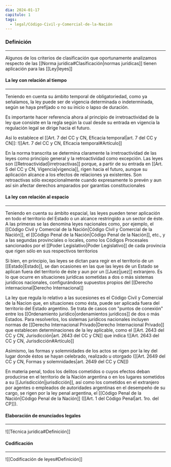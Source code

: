 ```yaml
---
dia: 2024-01-17
capitulo: 1
tags:
  - legal/Código-Civil-y-Comercial-de-la-Nación
---
```

### Definición
---
Algunos de los criterios de clasificación que oportunamente analizamos respecto de las [[Norma jurídica#Clasificación|normas jurídicas]] tienen aplicación para las [[Ley|leyes]]

#### La ley con relación al tiempo
---
Teniendo en cuenta su ámbito temporal de obligatoriedad, como ya señalamos, la ley puede ser de vigencia determinada o indeterminada, según se haya prefijado o no su inicio o lapso de duración. 

Es importante hacer referencia ahora al principio de irretroactividad de la ley que consiste en la regla según la cual desde su entrada en vigencia la regulación legal se dirige hacia el futuro.

Así lo establece el [[Art. 7 del CC y CN, Eficacia temporal|art. 7 del CC y CN]]: 
![[Art. 7 del CC y CN, Eficacia temporal#Artículo]]

En la norma transcrita se determina claramente la irretroactividad de las leyes como principio general y la retroactividad como excepción. Las leyes son [[Retroactividad|irretroactivas]] porque, a partir de su entrada en [[Art. 5 del CC y CN, Vigencia|vigencia]], rigen hacia el futuro, aunque su aplicación alcance a los efectos de relaciones ya existentes. Son retroactivas sólo excepcionalmente cuando expresamente lo prevén y aun así sin afectar derechos amparados por garantías constitucionales

#### La ley con relación al espacio
---
Teniendo en cuenta su ámbito espacial, las leyes pueden tener aplicación en todo el territorio del Estado o un alcance restringido a un sector de éste. A las primeras se las denomina leyes nacionales como, por ejemplo, el [[Código Civil y Comercial de la Nación|Código Civil y Comercial de la Nación]], el [[Código Penal de la Nación|Código Penal de la Nación]], etc., y a las segundas provinciales o locales, como los Códigos Procesales sancionados por el [[Poder Legislativo|Poder Legislativo]] de cada provincia que rigen sólo en sus respectivos territorios

Si bien, en principio, las leyes se dictan para regir en el territorio de un [[Estado|Estado]], se dan ocasiones en las que las leyes de un Estado se aplican fuera del territorio de éste y aun por un [[Juez|juez]] extranjero. Es lo que ocurre en situaciones jurídicas sometidas a dos o más sistemas jurídicos nacionales, configurándose supuestos propios del [[Derecho internacional|Derecho Internacional]]

La ley que regula lo relativo a las sucesiones es el Código Civil y Comercial de la Nacion que, en situaciones como ésta, puede ser aplicada fuera del territorio del Estado argentino. Se trata de casos con "puntos de conexión" entre los [[Ordenamiento jurídico|ordenamientos jurídicos]] de dos o más Estados. Para resolverlos, los sistemas jurídicos nacionales incluyen normas de [[Derecho Internacional Privado|Derecho Internacional Privado]] que establecen determinaciones de la ley aplicable, como el [[Art. 2643 del CC y CN, Jurisdicción|art. 2643 del CC y CN]] que indica 
![[Art. 2643 del CC y CN, Jurisdicción#Artículo]]

Asimismo, las formas y solemnidades de los actos se rigen por la ley del lugar donde éstos se hayan celebrado, realizado u otorgado ([[Art. 2649 del CC y CN, Formas y solemnidades|art. 2649 del CC y CN]])

En materia penal, todos los delitos cometidos o cuyos efectos deban producirse en el territorio de la Nación argentina o en los lugares sometidos a su [[Jurisdicción|jurisdicción]], así como los cometidos en el extranjero por agentes o empleados de autoridades argentinas en el desempeño de su cargo, se rigen por la ley penal argentina, el [[Código Penal de la Nación|Código Penal de la Nación]] ([[Art. 1 del Código Penal|art. 1ro. del CP]]).

#### Elaboración de enunciados legales
---
![[Técnica jurídica#Definición]]

#### Codificación
---
![[Codificación de leyes#Definición]]